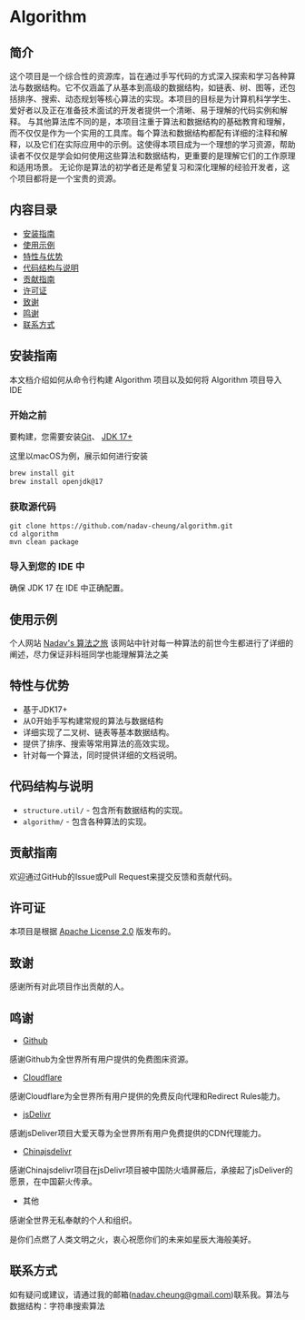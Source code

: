 # Algorithm

## 简介

这个项目是一个综合性的资源库，旨在通过手写代码的方式深入探索和学习各种算法与数据结构。它不仅涵盖了从基本到高级的数据结构，如链表、树、图等，还包括排序、搜索、动态规划等核心算法的实现。本项目的目标是为计算机科学学生、爱好者以及正在准备技术面试的开发者提供一个清晰、易于理解的代码实例和解释。
与其他算法库不同的是，本项目注重于算法和数据结构的基础教育和理解，而不仅仅是作为一个实用的工具库。每个算法和数据结构都配有详细的注释和解释，以及它们在实际应用中的示例。这使得本项目成为一个理想的学习资源，帮助读者不仅仅是学会如何使用这些算法和数据结构，更重要的是理解它们的工作原理和适用场景。
无论你是算法的初学者还是希望复习和深化理解的经验开发者，这个项目都将是一个宝贵的资源。

## 内容目录

- [安装指南](#安装指南)
- [使用示例](#使用示例)
- [特性与优势](#特性与优势)
- [代码结构与说明](#代码结构与说明)
- [贡献指南](#贡献指南)
- [许可证](#许可证)
- [致谢](#致谢)
- [鸣谢](#鸣谢)
- [联系方式](#联系方式)

## 安装指南

本文档介绍如何从命令行构建 Algorithm 项目以及如何将 Algorithm 项目导入 IDE

### 开始之前

要构建，您需要安装[Git](https://docs.github.com/en/get-started/quickstart/set-up-git)、 [JDK 17+](https://adoptium.net/)

这里以macOS为例，展示如何进行安装

```bash
brew install git
brew install openjdk@17
```

### 获取源代码

```
git clone https://github.com/nadav-cheung/algorithm.git
cd algorithm
mvn clean package
```

### 导入到您的 IDE 中

确保 JDK 17 在 IDE 中正确配置。

## 使用示例

个人网站 [Nadav's 算法之旅](https://nadav.com.cn/) 该网站中针对每一种算法的前世今生都进行了详细的阐述，尽力保证非科班同学也能理解算法之美

## 特性与优势

- 基于JDK17+
- 从0开始手写构建常规的算法与数据结构
- 详细实现了二叉树、链表等基本数据结构。
- 提供了排序、搜索等常用算法的高效实现。
- 针对每一个算法，同时提供详细的文档说明。

## 代码结构与说明

- `structure.util/` - 包含所有数据结构的实现。
- `algorithm/` - 包含各种算法的实现。

## 贡献指南

欢迎通过GitHub的Issue或Pull Request来提交反馈和贡献代码。

## 许可证

本项目是根据 [Apache License 2.0](https://www.apache.org/licenses/LICENSE-2.0) 版发布的。

## 致谢

感谢所有对此项目作出贡献的人。

## 鸣谢

- [Github](https://github.com/)

感谢Github为全世界所有用户提供的免费图床资源。

- [Cloudflare](https://www.cloudflare.com/)

感谢Cloudflare为全世界所有用户提供的免费反向代理和Redirect Rules能力。

- [jsDelivr](https://www.jsdelivr.com/)

感谢jsDeliver项目大爱天尊为全世界所有用户免费提供的CDN代理能力。

- [Chinajsdelivr](https://github.com/54ayao/Chinajsdelivr)

感谢Chinajsdelivr项目在jsDelivr项目被中国防火墙屏蔽后，承接起了jsDeliver的愿景，在中国薪火传承。

- 其他

感谢全世界无私奉献的个人和组织。

是你们点燃了人类文明之火，衷心祝愿你们的未来如星辰大海般美好。

## 联系方式

如有疑问或建议，请通过我的邮箱(nadav.cheung@gmail.com)联系我。算法与数据结构：字符串搜索算法
